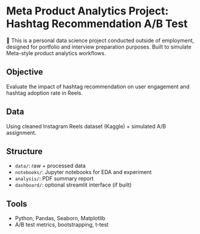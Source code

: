 # Meta Product Analytics Project: Hashtag Recommendation A/B Test

📌 This is a personal data science project conducted outside of employment, designed for portfolio and interview preparation purposes. Built to simulate Meta-style product analytics workflows.

## Objective
Evaluate the impact of hashtag recommendation on user engagement and hashtag adoption rate in Reels.

## Data
Using cleaned Instagram Reels dataset (Kaggle) + simulated A/B assignment.

## Structure
- `data/`: raw + processed data
- `notebooks/`: Jupyter notebooks for EDA and experiment
- `analysis/`: PDF summary report
- `dashboard/`: optional streamlit interface (if built)

## Tools
- Python, Pandas, Seaborn, Matplotlib
- A/B test metrics, bootstrapping, t-test
